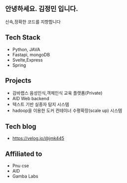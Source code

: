 ## 안녕하세요. 김정민 입니다.
신속,정확한 코드를 지향합니다

## Tech Stack
- Python, JAVA
- Fastapi, mongoDB
- Svelte,Express
- Spring
  
## Projects
- 감바랩스 음성인식,객체인식 교육 플랫폼(Private)
- AID Web backend
- 텍스트 기반 실종자 탐지 시스템
- hadoop을 이용한 도커 컨테이너 수평확장(scale up) 시스템

## Tech blog
- https://velog.io/@jmk445

## Affiliated to
- Pnu cse
- AID 
- Gamba Labs



  

  
<!--
**jmk445/jmk445** is a ✨ _special_ ✨ repository because its `README.md` (this file) appears on your GitHub profile.

Here are some ideas to get you started:

- 🔭 I’m currently working on ...

- 👯 I’m looking to collaborate on ...
- 🤔 I’m looking for help with ...
- 💬 Ask me about ...
- 📫 How to reach me: ...
- 😄 Pronouns: ...
- ⚡ Fun fact: ...
-->
